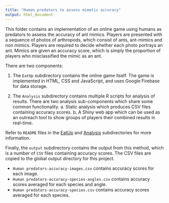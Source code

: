 ```yaml
---
title: "Human predators to assess mimetic accuracy"
output: html_document
---
```



This folder contains an implementation of an online game using humans
as predators to assess the accuracy of ant mimics. Players are
presented with a sequence of photos of arthropods, which consist of
ants, ant-mimics and non mimics. Players are required to decide
whether each photo portrays an ant. Mimics are given an accuracy
score, which is simply the proportion of players who misclassified the
mimic as an ant.

There are two components:

1. The `EatUp` subdirectory contains the online game itself. The game is implemented in HTML, CSS and
JavaScript, and uses Google Firebase for data storage.

2. The `Analysis` subdirectory contains multiple R scripts for analysis of results. There are two analysis sub-components which share some common functionality.
   a. Static analysis which produces CSV files containing accuracy scores.
   b. A Shiny web app which can be used as an outreach tool to show groups of players their combined results in real-time. 

Refer to `README` files in the [EatUp](EatUp/README.html) and [Analysis](Analysis/README.html) subdirectories for more information.

Finally, the `output` subdirectory contains the output from this
method, which is a number of `CSV` files containing accuracy
scores. The CSV files are copied to the global output directory for
this project.

 * `Human predators-accuracy-images.csv` contains accuracy scores for each image.
 * `Human predators-accuracy-species-angles.csv` contains accuracy scores averaged for each species and angle.
 * `Human predators-accuracy-species.csv` contains accuracy scores averaged for each species.
